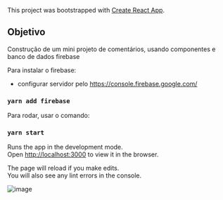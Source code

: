 This project was bootstrapped with [Create React App](https://github.com/facebook/create-react-app).

## Objetivo

Construção de um mini projeto de comentários, usando componentes e banco de dados firebase

Para instalar o firebase:
- configurar servidor pelo https://console.firebase.google.com/ 
### `yarn add firebase`

Para rodar, usar o comando:
### `yarn start`

Runs the app in the development mode.<br>
Open [http://localhost:3000](http://localhost:3000) to view it in the browser.

The page will reload if you make edits.<br>
You will also see any lint errors in the console.

![image](image/screen01.png?raw=true)

